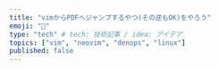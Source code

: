 ```yaml
---
title: "vimからPDFへジャンプするやつ(その逆もOK)をやろう"
emoji: "🙌"
type: "tech" # tech: 技術記事 / idea: アイデア
topics: ["vim", "neovim", "denops", "linux"]
published: false
---
```

